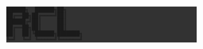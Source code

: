 <div style="background-color: rgb(50, 50, 50);">

<pre>
██████╗  ██████╗██╗    
██╔══██╗██╔════╝██║     
██████╔╝██║     ██║ 
██╔══██╗██║     ██║
██║  ██║╚██████╗███████╗
╚═╝  ╚═╝ ╚═════╝╚══════╝
</pre>
